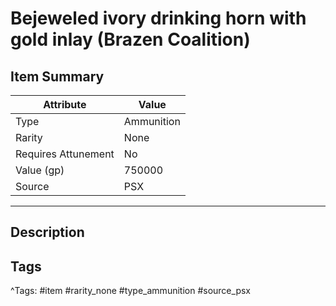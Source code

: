 # Bejeweled ivory drinking horn with gold inlay (Brazen Coalition)

## Item Summary

| Attribute            | Value                        |
|----------------------|------------------------------|
| Type                 | Ammunition |
| Rarity               | None             |
| Requires Attunement  | No                |
| Value (gp)           | 750000    |
| Source               | PSX |

---

## Description



## Tags

^Tags: #item #rarity_none #type_ammunition #source_psx